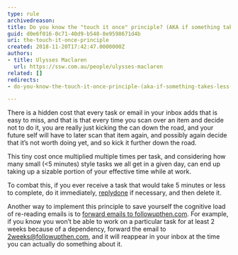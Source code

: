 ```yaml
---
type: rule
archivedreason: 
title: Do you know the "touch it once" principle? (AKA if something takes less than 5 minutes, do it immediately)
guid: d0e6f016-0c71-40d9-b548-8e9598671d4b
uri: the-touch-it-once-principle
created: 2018-11-20T17:42:47.0000000Z
authors:
- title: Ulysses Maclaren
  url: https://ssw.com.au/people/ulysses-maclaren
related: []
redirects:
- do-you-know-the-touch-it-once-principle-(aka-if-something-takes-less-than-5-minutes-do-it-immediately)

---
```


There is a hidden cost that every task or email in your inbox adds that is easy to miss, and that is that every time you scan over an item and decide not to do it, you are really just kicking the can down the road, and your future self will have to later scan that item again, and possibly again decide that it’s not worth doing yet, and so kick it further down the road.

<!--endintro-->

This tiny cost once multiplied multiple times per task, and considering how many small (&lt;5 minutes) style tasks we all get in a given day, can end up taking up a sizable portion of your effective time while at work.

To combat this, if you ever receive a task that would take 5 minutes or less to complete, do it immediately, [reply](/dones-do-you-reply-done-and-delete-the-original-email)[done](/dones-do-you-reply-done-and-delete-the-original-email) if necessary, and then delete it.

Another way to implement this principle to save yourself the cognitive load of re-reading emails is to [forward emails to followupthen.com](/do-you-follow-up-emails-effectively). For example, if you know you won’t be able to work on a particular task for at least 2 weeks because of a dependency, forward the email to 2weeks@followupthen.com, and it will reappear in your inbox at the time you can actually do something about it.
